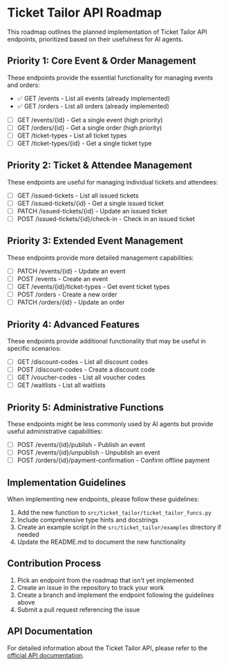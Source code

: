 # Ticket Tailor API Roadmap

This roadmap outlines the planned implementation of Ticket Tailor API endpoints, prioritized based on their usefulness for AI agents.

## Priority 1: Core Event & Order Management

These endpoints provide the essential functionality for managing events and orders:

- ✅ GET /events - List all events (already implemented)
- ✅ GET /orders - List all orders (already implemented)
- [ ] GET /events/{id} - Get a single event (high priority)
- [ ] GET /orders/{id} - Get a single order (high priority)
- [ ] GET /ticket-types - List all ticket types
- [ ] GET /ticket-types/{id} - Get a single ticket type

## Priority 2: Ticket & Attendee Management

These endpoints are useful for managing individual tickets and attendees:

- [ ] GET /issued-tickets - List all issued tickets
- [ ] GET /issued-tickets/{id} - Get a single issued ticket
- [ ] PATCH /issued-tickets/{id} - Update an issued ticket
- [ ] POST /issued-tickets/{id}/check-in - Check in an issued ticket

## Priority 3: Extended Event Management

These endpoints provide more detailed management capabilities:

- [ ] PATCH /events/{id} - Update an event
- [ ] POST /events - Create an event
- [ ] GET /events/{id}/ticket-types - Get event ticket types
- [ ] POST /orders - Create a new order
- [ ] PATCH /orders/{id} - Update an order

## Priority 4: Advanced Features

These endpoints provide additional functionality that may be useful in specific scenarios:

- [ ] GET /discount-codes - List all discount codes
- [ ] POST /discount-codes - Create a discount code
- [ ] GET /voucher-codes - List all voucher codes
- [ ] GET /waitlists - List all waitlists

## Priority 5: Administrative Functions

These endpoints might be less commonly used by AI agents but provide useful administrative capabilities:

- [ ] POST /events/{id}/publish - Publish an event
- [ ] POST /events/{id}/unpublish - Unpublish an event
- [ ] POST /orders/{id}/payment-confirmation - Confirm offline payment

## Implementation Guidelines

When implementing new endpoints, please follow these guidelines:

1. Add the new function to `src/ticket_tailor/ticket_tailor_funcs.py`
2. Include comprehensive type hints and docstrings
3. Create an example script in the `src/ticket_tailor/examples` directory if needed
4. Update the README.md to document the new functionality

## Contribution Process

1. Pick an endpoint from the roadmap that isn't yet implemented
2. Create an issue in the repository to track your work
3. Create a branch and implement the endpoint following the guidelines above
4. Submit a pull request referencing the issue

## API Documentation

For detailed information about the Ticket Tailor API, please refer to the [official API documentation](https://developers.tickettailor.com/docs/api/). 